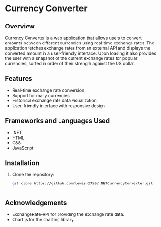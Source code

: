 # Currency Converter

## Overview

Currency Converter is a web application that allows users to convert amounts between different currencies using real-time exchange rates. The application fetches exchange rates from an external API and displays the converted amount in a user-friendly interface. Upon loading it also provides the user with a snapshot of the current exchange rates for popular currencies, sorted in order of their strength against the US dollar.

## Features

- Real-time exchange rate conversion
- Support for many currencies
- Historical exchange rate data visualization
- User-friendly interface with responsive design

## Frameworks and Languages Used

- .NET
- HTML
- CSS
- JavaScript

## Installation

1. Clone the repository:

   ```sh
   git clone https://github.com/lewis-2759/.NETCurrencyConverter.git



## Acknowledgements

- ExchangeRate-API for providing the exchange rate data.
- Chart.js for the charting library.